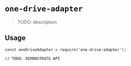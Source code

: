 # `one-drive-adapter`

> TODO: description

## Usage

```
const oneDriveAdapter = require('one-drive-adapter');

// TODO: DEMONSTRATE API
```
